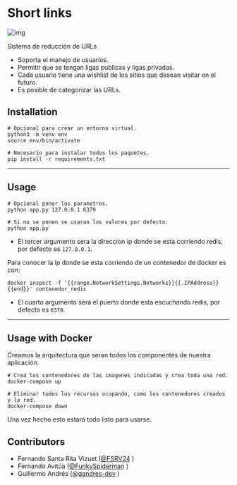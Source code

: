 # Short links

![img](img/app.png)

Sistema de reducción de URLs
- Soporta el manejo de usuarios.
- Permitir que se tengan ligas publicas y ligas privadas.
- Cada usuario tiene una wishlist de los sitios que desean visitar en el futuro.
- Es posible de categorizar las URLs.

## Installation
~~~
# Opcional para crear un entorno virtual.
python3 -m venv env
source env/bin/activate

# Necesario para instalar todos los paquetes.
pip install -r requirements.txt
~~~
---

## Usage
~~~
# Opcional poner los parametros.
python app.py 127.0.0.1 6379

# Si no se ponen se usaran los valores por defecto.
python app.py
~~~

- El tercer argumento sera la direccion ip donde se esta corriendo redis, por defecto es `127.0.0.1`.

Para conocer la ip donde se esta corriendo de un contenedor de docker es con:

`docker inspect -f '{{range.NetworkSettings.Networks}}{{.IPAddress}}{{end}}' contenedor_redis`

- El cuarto argumento será el puerto donde esta escuchando redis, por defecto es `6379`.
---

## Usage with Docker 
Creamos la arquitectura que seran todos los componentes de nuestra aplicación:
~~~
# Crea los contenedores de las imagenes indicadas y crea toda una red.
docker-compose up

# Eliminar todos los recursos ocupando, como los contenedores creados y la red.
docker-compose down
~~~
Una vez hecho esto estará todo listo para usarse.


## Contributors
- Fernando Santa Rita Vizuet ([@FSRV24](https://github.com/FSRV24) )
- Fernando Avitúa ([@FunkySpiderman](https://github.com/FunkySpiderman) )
- Guillermo Andrés ([@gandres-dev](https://github.com/gandres-dev) )